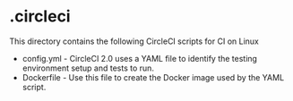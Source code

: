 .circleci
=========

This directory contains the following CircleCI scripts for CI on Linux
- config.yml - CircleCI 2.0 uses a YAML file to identify the testing environment
                setup and tests to run.
- Dockerfile - Use this file to create the Docker image used by the YAML script.
